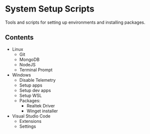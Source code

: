 # System Setup Scripts

Tools and scripts for setting up environments and installing packages.

## Contents

- Linux
    - Git
    - MongoDB
    - NodeJS
    - Terminal Prompt
- Windows
    - Disable Telemetry
    - Setup apps
    - Setup dev apps
    - Setup WSL
    - Packages:
        - Realtek Driver
        - Winget installer
- Visual Studio Code
    - Extensions
    - Settings
